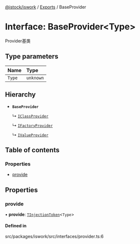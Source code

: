 [@istock/iswork](../README.md) / [Exports](../modules.md) / BaseProvider

# Interface: BaseProvider\<Type\>

Provider基类

## Type parameters

| Name   | Type      |
| :----- | :-------- |
| `Type` | `unknown` |

## Hierarchy

- **`BaseProvider`**

  ↳ [`IClassProvider`](IClassProvider.md)

  ↳ [`IFactoryProvider`](IFactoryProvider.md)

  ↳ [`IValueProvider`](IValueProvider.md)

## Table of contents

### Properties

- [provide](BaseProvider.md#provide)

## Properties

### provide

• **provide**: [`TInjectionToken`](../modules.md#tinjectiontoken)\<`Type`\>

#### Defined in

src/packages/iswork/src/interfaces/provider.ts:6
